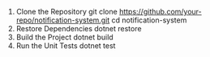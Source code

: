 1. Clone the Repository
  git clone https://github.com/your-repo/notification-system.git
  cd notification-system
2. Restore Dependencies
   dotnet restore
4. Build the Project
   dotnet build
5. Run the Unit Tests
   dotnet test
